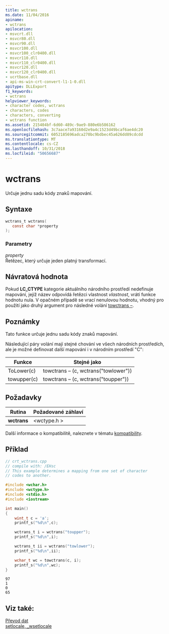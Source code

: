 ```yaml
---
title: wctrans
ms.date: 11/04/2016
apiname:
- wctrans
apilocation:
- msvcrt.dll
- msvcr80.dll
- msvcr90.dll
- msvcr100.dll
- msvcr100_clr0400.dll
- msvcr110.dll
- msvcr110_clr0400.dll
- msvcr120.dll
- msvcr120_clr0400.dll
- ucrtbase.dll
- api-ms-win-crt-convert-l1-1-0.dll
apitype: DLLExport
f1_keywords:
- wctrans
helpviewer_keywords:
- character codes, wctrans
- characters, codes
- characters, converting
- wctrans function
ms.assetid: 215404bf-6d60-489c-9ae9-880e6b586162
ms.openlocfilehash: 3c7aace7a93160d2e9a4c1523d49bcaf6ae4dc20
ms.sourcegitcommit: 6052185696adca270bc9bdbec45a626dd89cdcdd
ms.translationtype: MT
ms.contentlocale: cs-CZ
ms.lasthandoff: 10/31/2018
ms.locfileid: "50656687"
---
```

# <a name="wctrans"></a>wctrans

Určuje jednu sadu kódy znaků mapování.

## <a name="syntax"></a>Syntaxe

```C
wctrans_t wctrans(
   const char *property
);
```

### <a name="parameters"></a>Parametry

*property*<br/>
Řetězec, který určuje jeden platný transformací.

## <a name="return-value"></a>Návratová hodnota

Pokud **LC_CTYPE** kategorie aktuálního národního prostředí nedefinuje mapování, jejíž název odpovídá řetězci vlastnost *vlastnost*, vrátí funkce hodnotu nula. V opačném případě se vrací nenulovou hodnotu, vhodný pro použití jako druhý argument pro následné volání [towctrans –](towctrans.md).

## <a name="remarks"></a>Poznámky

Tato funkce určuje jednu sadu kódy znaků mapování.

Následující páry volání mají stejné chování ve všech národních prostředích, ale je možné definovat další mapování i v národním prostředí "C":

|Funkce|Stejné jako|
|--------------|-------------|
|ToLower(c)|towctrans – (c, wctrans("towlower"))|
|towupper(c)|towctrans – (c, wctrans("toupper"))|

## <a name="requirements"></a>Požadavky

|Rutina|Požadované záhlaví|
|-------------|---------------------|
|**wctrans**|\<wctype.h >|

Další informace o kompatibilitě, naleznete v tématu [kompatibility](../../c-runtime-library/compatibility.md).

## <a name="example"></a>Příklad

```C
// crt_wctrans.cpp
// compile with: /EHsc
// This example determines a mapping from one set of character
// codes to another.

#include <wchar.h>
#include <wctype.h>
#include <stdio.h>
#include <iostream>

int main()
{
    wint_t c = 'a';
    printf_s("%d\n",c);

    wctrans_t i = wctrans("toupper");
    printf_s("%d\n",i);

    wctrans_t ii = wctrans("towlower");
    printf_s("%d\n",ii);

    wchar_t wc = towctrans(c, i);
    printf_s("%d\n",wc);
}
```

```Output
97
1
0
65
```

## <a name="see-also"></a>Viz také:

[Převod dat](../../c-runtime-library/data-conversion.md)<br/>
[setlocale, _wsetlocale](setlocale-wsetlocale.md)<br/>
